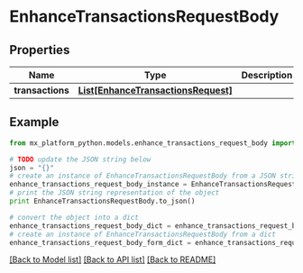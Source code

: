 # EnhanceTransactionsRequestBody


## Properties
Name | Type | Description | Notes
------------ | ------------- | ------------- | -------------
**transactions** | [**List[EnhanceTransactionsRequest]**](EnhanceTransactionsRequest.md) |  | [optional] 

## Example

```python
from mx_platform_python.models.enhance_transactions_request_body import EnhanceTransactionsRequestBody

# TODO update the JSON string below
json = "{}"
# create an instance of EnhanceTransactionsRequestBody from a JSON string
enhance_transactions_request_body_instance = EnhanceTransactionsRequestBody.from_json(json)
# print the JSON string representation of the object
print EnhanceTransactionsRequestBody.to_json()

# convert the object into a dict
enhance_transactions_request_body_dict = enhance_transactions_request_body_instance.to_dict()
# create an instance of EnhanceTransactionsRequestBody from a dict
enhance_transactions_request_body_form_dict = enhance_transactions_request_body.from_dict(enhance_transactions_request_body_dict)
```
[[Back to Model list]](../README.md#documentation-for-models) [[Back to API list]](../README.md#documentation-for-api-endpoints) [[Back to README]](../README.md)


